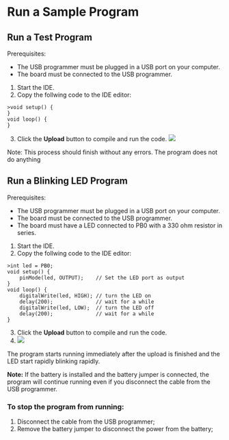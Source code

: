# Run a Sample Program

## Run a Test Program 

Prerequisites: 
+ The USB programmer must be plugged in a USB port on your computer.
+ The board must be connected to the USB programmer.

1. Start the IDE.
2. Copy the follwing code to the IDE editor: 
```
>void setup() {
}
void loop() {
}
```
3. Click the **Upload** button to compile and run the code.
![](https://github.com/tinusaur/guides/blob/master/docs/images/Code-Sample01.JPG)

Note: This process should finish without any errors. The program does not do anything

## Run a Blinking LED Program

Prerequisites: 
+ The USB programmer must be plugged in a USB port on your computer.
+ The board must be connected to the USB programmer.
+ The board must have a LED connected to PB0 with a 330 ohm resistor in series.

1. Start the IDE.
2. Copy the follwing code to the IDE editor: 
```
>int led = PB0;
void setup() {
    pinMode(led, OUTPUT);    // Set the LED port as output
}
void loop() {
    digitalWrite(led, HIGH); // turn the LED on
    delay(200);              // wait for a while
    digitalWrite(led, LOW);  // turn the LED off
    delay(200);              // wait for a while
}
```
3. Click the **Upload** button to compile and run the code.
4. ![](https://github.com/tinusaur/guides/blob/master/docs/images/Code-Sample02.JPG)

The program starts running immediately after the upload is finished and the LED start rapidly blinking rapidly.


**Note:** If the battery is installed and the battery jumper is connected, the program will continue running even if you disconnect the cable from the USB programmer.

### To stop the program from running:
1. Disconnect the cable from the USB programmer;
2. Remove the battery jumper to disconnect the power from the battery;
